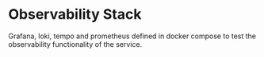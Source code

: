 # Observability Stack

Grafana, loki, tempo and prometheus defined in docker compose to test the observability functionality of the service.
